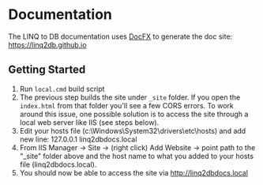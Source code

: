 # Documentation

The LINQ to DB documentation uses [DocFX](https://dotnet.github.io/docfx/) to generate the doc site: https://linq2db.github.io

## Getting Started

1. Run `local.cmd` build script
2. The previous step builds the site under `_site` folder. If you open the `index.html` from that folder you'll see a few CORS errors. To work around this issue, one possible solution is to access the site through a local web server like IIS (see steps below).
3. Edit your hosts file (c:\Windows\System32\drivers\etc\hosts) and add new line: 127.0.0.1	linq2dbdocs.local
4. From IIS Manager -> Site -> (right click) Add Website -> point path to the "_site" folder above and the host name to what you added to your hosts file (linq2dbdocs.local).
5. You should now be able to access the site via http://linq2dbdocs.local